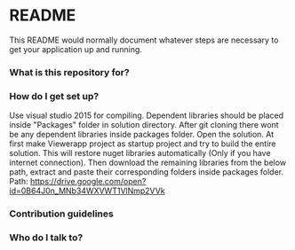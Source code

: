 # README #

This README would normally document whatever steps are necessary to get your application up and running.

### What is this repository for? ###


### How do I get set up? ###

Use visual studio 2015 for compiling.
Dependent libraries should be placed inside "Packages" folder in solution directory.
After git cloning there wont be any dependent libraries inside packages folder.
Open the solution.
At first make Viewerapp project as startup project and try to build the entire solution. 
This will restore nuget libraries automatically (Only if you have internet connection).
Then download the remaining libraries from the below path, extract and paste their corresponding folders inside packages folder.
Path: https://drive.google.com/open?id=0B64J0n_MNb34WXVWT1VlNmp2VVk

### Contribution guidelines ###


### Who do I talk to? ###

